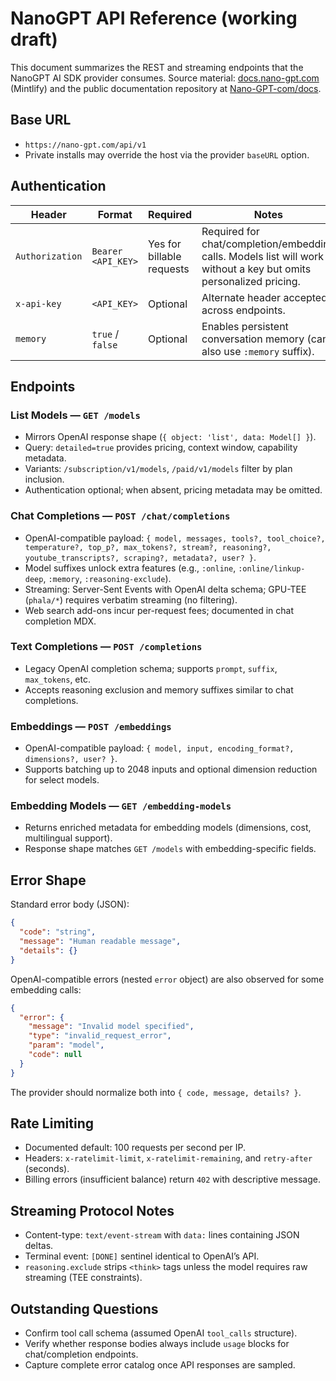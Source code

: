 # NanoGPT API Reference (working draft)

This document summarizes the REST and streaming endpoints that the NanoGPT AI SDK provider consumes. Source material: [docs.nano-gpt.com](https://docs.nano-gpt.com) (Mintlify) and the public documentation repository at [Nano-GPT-com/docs](https://github.com/Nano-GPT-com/docs).

## Base URL

- `https://nano-gpt.com/api/v1`
- Private installs may override the host via the provider `baseURL` option.

## Authentication

| Header | Format | Required | Notes |
| ------ | ------ | -------- | ----- |
| `Authorization` | `Bearer <API_KEY>` | Yes for billable requests | Required for chat/completion/embedding calls. Models list will work without a key but omits personalized pricing. |
| `x-api-key` | `<API_KEY>` | Optional | Alternate header accepted across endpoints. |
| `memory` | `true` / `false` | Optional | Enables persistent conversation memory (can also use `:memory` suffix). |

## Endpoints

### List Models — `GET /models`

- Mirrors OpenAI response shape (`{ object: 'list', data: Model[] }`).
- Query: `detailed=true` provides pricing, context window, capability metadata.
- Variants: `/subscription/v1/models`, `/paid/v1/models` filter by plan inclusion.
- Authentication optional; when absent, pricing metadata may be omitted.

### Chat Completions — `POST /chat/completions`

- OpenAI-compatible payload: `{ model, messages, tools?, tool_choice?, temperature?, top_p?, max_tokens?, stream?, reasoning?, youtube_transcripts?, scraping?, metadata?, user? }`.
- Model suffixes unlock extra features (e.g., `:online`, `:online/linkup-deep`, `:memory`, `:reasoning-exclude`).
- Streaming: Server-Sent Events with OpenAI delta schema; GPU-TEE (`phala/*`) requires verbatim streaming (no filtering).
- Web search add-ons incur per-request fees; documented in chat completion MDX.

### Text Completions — `POST /completions`

- Legacy OpenAI completion schema; supports `prompt`, `suffix`, `max_tokens`, etc.
- Accepts reasoning exclusion and memory suffixes similar to chat completions.

### Embeddings — `POST /embeddings`

- OpenAI-compatible payload: `{ model, input, encoding_format?, dimensions?, user? }`.
- Supports batching up to 2048 inputs and optional dimension reduction for select models.

### Embedding Models — `GET /embedding-models`

- Returns enriched metadata for embedding models (dimensions, cost, multilingual support).
- Response shape matches `GET /models` with embedding-specific fields.

## Error Shape

Standard error body (JSON):

```json
{
  "code": "string",
  "message": "Human readable message",
  "details": {}
}
```

OpenAI-compatible errors (nested `error` object) are also observed for some embedding calls:

```json
{
  "error": {
    "message": "Invalid model specified",
    "type": "invalid_request_error",
    "param": "model",
    "code": null
  }
}
```

The provider should normalize both into `{ code, message, details? }`.

## Rate Limiting

- Documented default: 100 requests per second per IP.
- Headers: `x-ratelimit-limit`, `x-ratelimit-remaining`, and `retry-after` (seconds).
- Billing errors (insufficient balance) return `402` with descriptive message.

## Streaming Protocol Notes

- Content-type: `text/event-stream` with `data:` lines containing JSON deltas.
- Terminal event: `[DONE]` sentinel identical to OpenAI’s API.
- `reasoning.exclude` strips `<think>` tags unless the model requires raw streaming (TEE constraints).

## Outstanding Questions

- Confirm tool call schema (assumed OpenAI `tool_calls` structure).
- Verify whether response bodies always include `usage` blocks for chat/completion endpoints.
- Capture complete error catalog once API responses are sampled.
